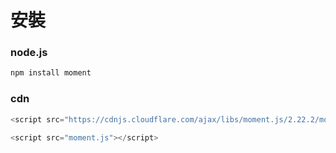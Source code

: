 # 安裝

### node.js

```javascript
npm install moment
```

### cdn

```javascript
<script src="https://cdnjs.cloudflare.com/ajax/libs/moment.js/2.22.2/moment.js"></script>
```

```javascript
<script src="moment.js"></script>
```

